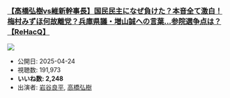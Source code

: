 ### [【高橋弘樹vs維新幹事長】国民民主になぜ負けた？本音全て激白！梅村みずほ何故離党？兵庫県議・増山誠への言葉…参院選争点は？【ReHacQ】](https://www.youtube.com/watch?v=KNmCD0eUdY0)
[![](https://img.youtube.com/vi/KNmCD0eUdY0/sddefault.jpg)](https://www.youtube.com/watch?v=KNmCD0eUdY0)
-   公開日: 2025-04-24
-   視聴数: 191,973
-   **いいね数: 2,248**
-   出演者: [岩谷良平](/rehacq_fan/people/岩谷良平 "wikilink"), [高橋弘樹](/rehacq_fan/people/高橋弘樹 "wikilink")
